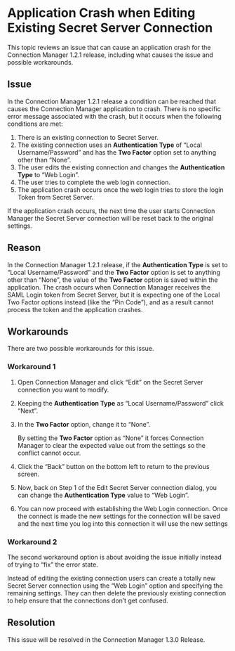 [title]: # (CM Crash on Connection Change)
[tags]: # (secret server connection)
[priority]: # (702)
# Application Crash when Editing Existing Secret Server Connection

This topic reviews an issue that can cause an application crash for the Connection Manager 1.2.1 release, including what causes the issue and possible workarounds.

## Issue

In the Connection Manager 1.2.1 release a condition can be reached that causes the Connection Manager application to crash. There is no specific error message associated with the crash, but it occurs when the following conditions are met:

1. There is an existing connection to Secret Server.
1. The existing connection uses an **Authentication Type** of “Local Username/Password” and has the **Two Factor** option set to anything other than “None”.
1. The user edits the existing connection and changes the **Authentication Type** to “Web Login”.
1. The user tries to complete the web login connection.
1. The application crash occurs once the web login tries to store the login Token from Secret Server.

If the application crash occurs, the next time the user starts Connection Manager the Secret Server connection will be reset back to the original settings.

## Reason

In the Connection Manager 1.2.1 release, if the **Authentication Type** is set to “Local Username/Password” and the **Two Factor** option is set to anything other than “None”, the value of the **Two Factor** option is saved within the application. The crash occurs when Connection Manager receives the SAML Login token from Secret Server, but it is expecting one of the Local Two Factor options instead (like the “Pin Code”), and as a result cannot process the token and the application crashes.

## Workarounds

There are two possible workarounds for this issue.

### Workaround 1

1. Open Connection Manager and click “Edit” on the Secret Server connection you want to modify.
1. Keeping the **Authentication Type** as “Local Username/Password” click “Next”.
1. In the **Two Factor** option, change it to “None”.

   By setting the **Two Factor** option as “None” it forces Connection Manager to clear the expected value out from the settings so the conflict cannot occur.
1. Click the “Back” button on the bottom left to return to the previous screen.
1. Now, back on Step 1 of the Edit Secret Server connection dialog, you can change the **Authentication Type** value to “Web Login”.
1. You can now proceed with establishing the Web Login connection. Once the connect is made the new settings for the connection will be saved and the next time you log into this connection it will use the new settings

### Workaround 2

The second workaround option is about avoiding the issue initially instead of trying to “fix” the error state.

Instead of editing the existing connection users can create a totally new Secret Server connection using the “Web Login” option and specifying the remaining settings. They can then delete the previously existing connection to help ensure that the connections don’t get confused.

## Resolution

This issue will be resolved in the Connection Manager 1.3.0 Release.
